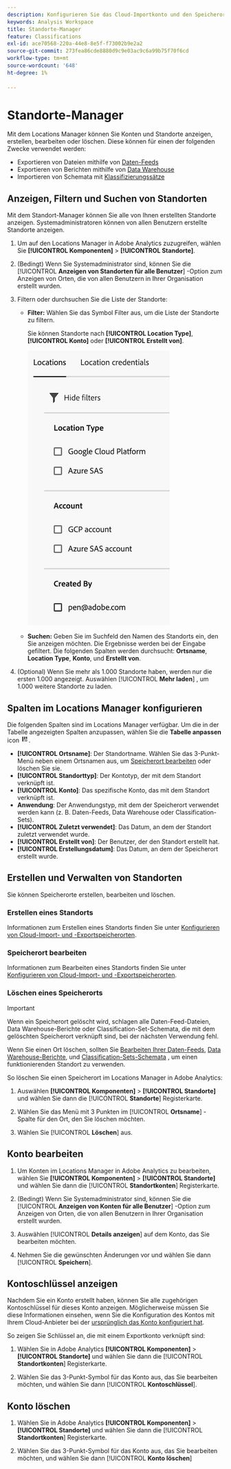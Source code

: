 ```yaml
---
description: Konfigurieren Sie das Cloud-Importkonto und den Speicherort, an den Classification-Daten hochgeladen werden können.
keywords: Analysis Workspace
title: Standorte-Manager
feature: Classifications
exl-id: ace70568-220a-44e8-8e5f-f73002b9e2a2
source-git-commit: 273fea86cde8880d9c9e03ac9c6a99b75f70f6cd
workflow-type: tm+mt
source-wordcount: '648'
ht-degree: 1%

---
```


# Standorte-Manager

Mit dem Locations Manager können Sie Konten und Standorte anzeigen, erstellen, bearbeiten oder löschen. Diese können für einen der folgenden Zwecke verwendet werden:

* Exportieren von Dateien mithilfe von [Daten-Feeds](/help/export/analytics-data-feed/create-feed.md)
* Exportieren von Berichten mithilfe von [Data Warehouse](/help/export/data-warehouse/create-request/dw-request-report-destinations.md)
* Importieren von Schemata mit [Klassifizierungssätze](/help/components/classifications/sets/overview.md)

## Anzeigen, Filtern und Suchen von Standorten

Mit dem Standort-Manager können Sie alle von Ihnen erstellten Standorte anzeigen. Systemadministratoren können von allen Benutzern erstellte Standorte anzeigen.

1. Um auf den Locations Manager in Adobe Analytics zuzugreifen, wählen Sie **[!UICONTROL Komponenten]** > **[!UICONTROL Standorte]**.

1. (Bedingt) Wenn Sie Systemadministrator sind, können Sie die [!UICONTROL **Anzeigen von Standorten für alle Benutzer**] -Option zum Anzeigen von Orten, die von allen Benutzern in Ihrer Organisation erstellt wurden. <!-- Maybe add a screenshot? This is new functionality -->

1. Filtern oder durchsuchen Sie die Liste der Standorte:

   * **Filter:** Wählen Sie das Symbol Filter aus, um die Liste der Standorte zu filtern.

     Sie können Standorte nach **[!UICONTROL Location Type]**, **[!UICONTROL Konto]** oder **[!UICONTROL Erstellt von]**.

     ![Standortfilter](assets/locations-filters.png)

   * **Suchen:** Geben Sie im Suchfeld den Namen des Standorts ein, den Sie anzeigen möchten. Die Ergebnisse werden bei der Eingabe gefiltert. Die folgenden Spalten werden durchsucht: **Ortsname**, **Location Type**, **Konto**, und **Erstellt von**.

1. (Optional) Wenn Sie mehr als 1.000 Standorte haben, werden nur die ersten 1.000 angezeigt. Auswählen [!UICONTROL **Mehr laden**] , um 1.000 weitere Standorte zu laden.

## Spalten im Locations Manager konfigurieren

Die folgenden Spalten sind im Locations Manager verfügbar. Um die in der Tabelle angezeigten Spalten anzupassen, wählen Sie die **Tabelle anpassen** icon ![Symbol &quot;Tabelle anpassen&quot;](assets/customize-table-icon.png).

* **[!UICONTROL Ortsname]**: Der Standortname. Wählen Sie das 3-Punkt-Menü neben einem Ortsnamen aus, um [Speicherort bearbeiten](/help/components/locations/configure-import-locations.md) oder löschen Sie sie.
* **[!UICONTROL Standorttyp]**: Der Kontotyp, der mit dem Standort verknüpft ist.
* **[!UICONTROL Konto]**: Das spezifische Konto, das mit dem Standort verknüpft ist.
* **Anwendung**: Der Anwendungstyp, mit dem der Speicherort verwendet werden kann (z. B. Daten-Feeds, Data Warehouse oder Classification-Sets).
* **[!UICONTROL Zuletzt verwendet]**: Das Datum, an dem der Standort zuletzt verwendet wurde.
* **[!UICONTROL Erstellt von]**: Der Benutzer, der den Standort erstellt hat.
* **[!UICONTROL Erstellungsdatum]**: Das Datum, an dem der Speicherort erstellt wurde.

## Erstellen und Verwalten von Standorten

Sie können Speicherorte erstellen, bearbeiten und löschen.

### Erstellen eines Standorts

Informationen zum Erstellen eines Standorts finden Sie unter [Konfigurieren von Cloud-Import- und -Exportspeicherorten](/help/components/locations/configure-import-locations.md).

<!-- Do I need to add some steps here about how to create a location and then assign that location to be used with DF, DW, or Classifications sets? Need to hear back from Ron and team whether we are including this functionality -->

### Speicherort bearbeiten

Informationen zum Bearbeiten eines Standorts finden Sie unter [Konfigurieren von Cloud-Import- und -Exportspeicherorten](/help/components/locations/configure-import-locations.md).

### Löschen eines Speicherorts

>[!IMPORTANT]
>
>Wenn ein Speicherort gelöscht wird, schlagen alle Daten-Feed-Dateien, Data Warehouse-Berichte oder Classification-Set-Schemata, die mit dem gelöschten Speicherort verknüpft sind, bei der nächsten Verwendung fehl.
>
>Wenn Sie einen Ort löschen, sollten Sie [Bearbeiten Ihrer Daten-Feeds](/help/export/analytics-data-feed/create-feed.md), [Data Warehouse-Berichte](/help/export/data-warehouse/create-request/dw-request-report-destinations.md), und [Classification-Sets-Schemata](/help/components/classifications/sets/manage/schema.md) , um einen funktionierenden Standort zu verwenden.

So löschen Sie einen Speicherort im Locations Manager in Adobe Analytics:

1. Auswählen **[!UICONTROL Komponenten]** > **[!UICONTROL Standorte]** und wählen Sie dann die [!UICONTROL **Standorte**] Registerkarte.

1. Wählen Sie das Menü mit 3 Punkten im [!UICONTROL **Ortsname**] -Spalte für den Ort, den Sie löschen möchten.

1. Wählen Sie [!UICONTROL **Löschen**] aus.

## Konto bearbeiten

1. Um Konten im Locations Manager in Adobe Analytics zu bearbeiten, wählen Sie **[!UICONTROL Komponenten]** > **[!UICONTROL Standorte]** und wählen Sie dann die [!UICONTROL **Standortkonten**] Registerkarte.

1. (Bedingt) Wenn Sie Systemadministrator sind, können Sie die [!UICONTROL **Anzeigen von Konten für alle Benutzer**] -Option zum Anzeigen von Orten, die von allen Benutzern in Ihrer Organisation erstellt wurden. <!-- Maybe add a screenshot? This is new functionality -->


1. Auswählen [!UICONTROL **Details anzeigen**] auf dem Konto, das Sie bearbeiten möchten.

1. Nehmen Sie die gewünschten Änderungen vor und wählen Sie dann [!UICONTROL **Speichern**].

## Kontoschlüssel anzeigen

Nachdem Sie ein Konto erstellt haben, können Sie alle zugehörigen Kontoschlüssel für dieses Konto anzeigen. Möglicherweise müssen Sie diese Informationen einsehen, wenn Sie die Konfiguration des Kontos mit Ihrem Cloud-Anbieter bei der [ursprünglich das Konto konfiguriert hat](/help/components/locations/configure-import-accounts.md).

So zeigen Sie Schlüssel an, die mit einem Exportkonto verknüpft sind:

1. Wählen Sie in Adobe Analytics **[!UICONTROL Komponenten]** > **[!UICONTROL Standorte]** und wählen Sie dann die [!UICONTROL **Standortkonten**] Registerkarte.

1. Wählen Sie das 3-Punkt-Symbol für das Konto aus, das Sie bearbeiten möchten, und wählen Sie dann [!UICONTROL **Kontoschlüssel**].

## Konto löschen

1. Wählen Sie in Adobe Analytics **[!UICONTROL Komponenten]** > **[!UICONTROL Standorte]** und wählen Sie dann die [!UICONTROL **Standortkonten**] Registerkarte.

1. Wählen Sie das 3-Punkt-Symbol für das Konto aus, das Sie bearbeiten möchten, und wählen Sie dann [!UICONTROL **Konto löschen**]
